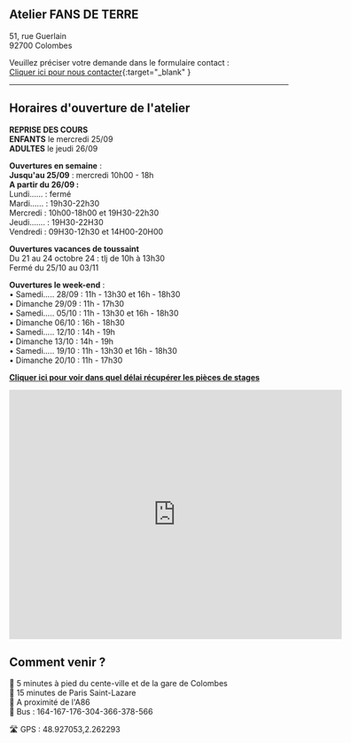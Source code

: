 ## Atelier FANS DE TERRE  
51, rue Guerlain  
92700 Colombes  

Veuillez préciser votre demande dans le formulaire contact :  
[Cliquer ici pour nous contacter](https://docs.google.com/forms/d/e/1FAIpQLScDnAGxa7UlusJ0sVcahW_FnYDXCc4BQsAE5W8vGXzb9_z4pg/viewform?entry.1318731939&entry.625861564&entry.1682638982&entry.1661862399&entry.635975601){:target="_blank" }   


---  
## Horaires d'ouverture de l'atelier    

**REPRISE DES COURS**   
**ENFANTS** le mercredi 25/09   
**ADULTES** le jeudi 26/09    

**Ouvertures en semaine** :  
**Jusqu'au 25/09** : mercredi 10h00 - 18h  
**A partir du 26/09 :**   
Lundi...... : fermé  
Mardi...... : 19h30-22h30  
Mercredi :  10h00-18h00 et 19H30-22h30  
Jeudi....... : 19H30-22H30   
Vendredi : 09H30-12h30 et 14H00-20H00   

**Ouvertures vacances de toussaint**  
Du 21 au 24 octobre 24 : tlj de 10h à 13h30  
Fermé du 25/10 au 03/11  

**Ouvertures le week-end** :    
•	Samedi..... 28/09 : 11h - 13h30 et 16h - 18h30    
•	Dimanche 29/09 : 11h - 17h30   
•	Samedi..... 05/10 : 11h - 13h30 et 16h - 18h30          
•	Dimanche 06/10 : 16h - 18h30   
•	Samedi..... 12/10 : 14h - 19h    
•	Dimanche 13/10 : 14h - 19h   
•	Samedi..... 19/10 : 11h - 13h30 et 16h - 18h30       
•	Dimanche 20/10 : 11h - 17h30     

  
**[Cliquer ici pour voir dans quel délai récupérer les pièces de stages](recuperation_pieces)**  
  
<iframe src="https://www.google.com/maps/embed?pb=!1m18!1m12!1m3!1d2621.3848954030345!2d2.260071015676809!3d48.92711037929425!2m3!1f0!2f0!3f0!3m2!1i1024!2i768!4f13.1!3m3!1m2!1s0x47e665e842c643b1%3A0x925e853e4532c!2sAtelier%20Fans%20de%20Terre!5e0!3m2!1sfr!2sfr!4v1614334056042!5m2!1sfr!2sfr" width="600" height="450" style="border:0;" allowfullscreen="" loading="lazy"></iframe>
 
## Comment venir ?

:footprints: 5 minutes à pied du cente-ville et de la gare de Colombes  
:train2: 15 minutes de Paris Saint-Lazare  
:car: A proximité de l'A86  
:bus: Bus : 164-167-176-304-366-378-566

 :motorway: GPS : 48.927053,2.262293

